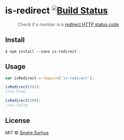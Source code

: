 # is-redirect [![Build Status](https://travis-ci.org/sindresorhus/is-redirect.svg?branch=master)](https://travis-ci.org/sindresorhus/is-redirect)

> Check if a number is a [redirect HTTP status code](https://en.wikipedia.org/wiki/List_of_HTTP_status_codes#3xx_Redirection)


## Install

```
$ npm install --save is-redirect
```


## Usage

```js
var isRedirect = require('is-redirect');

isRedirect(302);
//=> true

isRedirect(200);
//=> false
```


## License

MIT © [Sindre Sorhus](https://sindresorhus.com)
